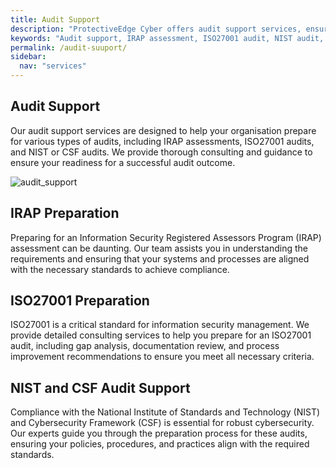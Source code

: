 ```yaml
---
title: Audit Support
description: "ProtectiveEdge Cyber offers audit support services, ensuring your organisation is prepared for certification, including IRAP assessment, ISO27001 audit and more."
keywords: "Audit support, IRAP assessment, ISO27001 audit, NIST audit, CSF audit, audit preparedness, ProtectiveEdge Cyber"
permalink: /audit-suuport/
sidebar:
  nav: "services"
---
```


## Audit Support
Our audit support services are designed to help your organisation prepare for various types of audits, including IRAP assessments, ISO27001 audits, and NIST or CSF audits. We provide thorough consulting and guidance to ensure your readiness for a successful audit outcome.

![audit_support](/assets/audit_support.jpg "Audit Support")

## IRAP Preparation
Preparing for an Information Security Registered Assessors Program (IRAP) assessment can be daunting. Our team assists you in understanding the requirements and ensuring that your systems and processes are aligned with the necessary standards to achieve compliance.

## ISO27001 Preparation
ISO27001 is a critical standard for information security management. We provide detailed consulting services to help you prepare for an ISO27001 audit, including gap analysis, documentation review, and process improvement recommendations to ensure you meet all necessary criteria.

## NIST and CSF Audit Support
Compliance with the National Institute of Standards and Technology (NIST) and Cybersecurity Framework (CSF) is essential for robust cybersecurity. Our experts guide you through the preparation process for these audits, ensuring your policies, procedures, and practices align with the required standards.
